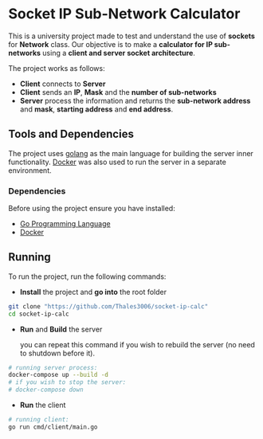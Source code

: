 # Socket IP Sub-Network Calculator

This is a university project made to test and understand the use of **sockets** for **Network** class.
Our objective is to make a **calculator for IP sub-networks** using a **client and server socket architecture**.

The project works as follows:
+ **Client** connects to **Server**
+ **Client** sends an **IP**, **Mask** and the **number of sub-networks**
+ **Server** process the information and returns the **sub-network address** and **mask**, **starting address** and **end address**.

## Tools and Dependencies

The project uses [golang](https://go.dev) as the main language for building the server inner functionality.
[Docker](https://www.docker.com) was also used to run the server in a separate environment. 

### Dependencies

Before using the project ensure you have installed:
- [Go Programming Language](https://go.dev)
- [Docker](https://www.docker.com)
## Running

To run the project, run the following commands:

- **Install** the project and **go into** the root folder
```bash
git clone "https://github.com/Thales3006/socket-ip-calc"
cd socket-ip-calc
```
- **Run** and **Build** the server

  you can repeat this command if you wish to rebuild the server (no need to shutdown before it).
```bash
# running server process:
docker-compose up --build -d 
# if you wish to stop the server:
# docker-compose down
```

- **Run** the client
```bash
# running client:
go run cmd/client/main.go
```

